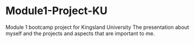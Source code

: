 # Module1-Project-KU
Module 1 bootcamp project for Kingsland University
The presentation about myself and the projects and aspects that are important to me.
